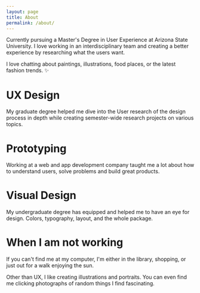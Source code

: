 ```yaml
---
layout: page
title: About
permalink: /about/
---
```


Currently pursuing a Master's Degree in User Experience at Arizona State University. I love working in an interdisciplinary team and creating a better experience by researching what the users want.

I love chatting about paintings, illustrations, food places, or the latest fashion trends. :sparkles:

# UX Design
My graduate degree helped me dive into the User research of the design process in depth while creating semester-wide research projects on various topics.

# Prototyping
Working at a web and app development company taught me a lot about how to understand users, solve problems and build great products.

# Visual Design
My undergraduate degree has equipped and helped me to have an eye for design. Colors, typography, layout, and the whole package.

# When I am not working
If you can't find me at my computer, I'm either in the library, shopping, or just out for a walk enjoying the sun.

Other than UX, I like creating illustrations and portraits. You can even find me clicking photographs of random things I find fascinating.
